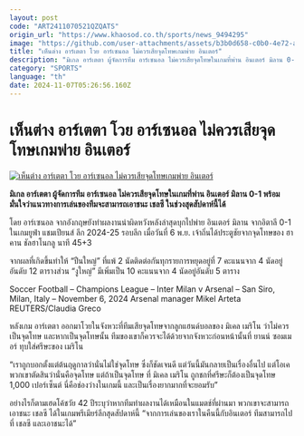 ```yaml
---
layout: post
code: "ART2411070521QZQATS"
origin_url: "https://www.khaosod.co.th/sports/news_9494295"
image: "https://github.com/user-attachments/assets/b3b0d658-c0b0-4e72-ab0e-9e7a2ef04c96"
title: "เห็นต่าง อาร์เตตา โวย อาร์เซนอล ไม่ควรเสียจุดโทษเกมพ่าย อินเตอร์"
description: "มิเกล อาร์เตตา ผู้จัดการทีม อาร์เซนอล ไม่ควรเสียจุดโทษในเกมที่พ่าน อินเตอร์ มิลาน 0-1 พร้อมมั่นใจว่าแนวทางการเล่นของทีมจะสามารถเอาชนะ เชลซี ในช่วงสุดสัปดาห์นี้ได้"
category: "SPORTS"
language: "th"
date: 2024-11-07T05:26:56.160Z
---
```


# เห็นต่าง อาร์เตตา โวย อาร์เซนอล ไม่ควรเสียจุดโทษเกมพ่าย อินเตอร์

[![เห็นต่าง อาร์เตตา โวย อาร์เซนอล ไม่ควรเสียจุดโทษเกมพ่าย อินเตอร์](https://www.khaosod.co.th/wpapp/uploads/2024/11/arteta-inter-23255.jpg "เห็นต่าง อาร์เตตา โวย อาร์เซนอล ไม่ควรเสียจุดโทษเกมพ่าย อินเตอร์")](https://www.khaosod.co.th/wpapp/uploads/2024/11/arteta-inter-23255.jpg)

**มิเกล อาร์เตตา ผู้จัดการทีม อาร์เซนอล ไม่ควรเสียจุดโทษในเกมที่พ่าน อินเตอร์ มิลาน 0-1 พร้อมมั่นใจว่าแนวทางการเล่นของทีมจะสามารถเอาชนะ เชลซี ในช่วงสุดสัปดาห์นี้ได้**

โดย อาร์เซนอล จากอังกฤษยังทำผลงานน่าผิดหวังหลังล่าสุดบุกไปพ่าย อินเตอร์ มิลาน จากอิตาลี 0-1 ในเกมยูฟ่า แชมเปียนส์ ลีก 2024-25 รอบลีก เมื่อวันที่ 6 พ.ย. เจ้าถิ่นได้ประตูชัยจากจุดโทษของ ฮาคาน ชัลฮาโนกลู นาที 45+3

จากผลที่เกิดขึ้นทำให้ “ปืนใหญ่” ที่แพ้ 2 นัดติดต่อกันทุกรายการหยุดอยู่ที่ 7 คะแนนจาก 4 นัดอยู่อันดับ 12 ตารางส่วน “งูใหญ่” มีเพิ่มเป็น 10 คะแนนจาก 4 นัดอยู่อันดับ 5 ตาราง

Soccer Football – Champions League – Inter Milan v Arsenal – San Siro, Milan, Italy – November 6, 2024 Arsenal manager Mikel Arteta REUTERS/Claudia Greco



หลังเกม อาร์เตตา ออกมาโวยในจังหวะที่ทีมเสียจุดโทษจากลูกแฮนด์บอลของ มิเคล เมริโน ว่าไม่ควรเป็นจุดโทษ และหากเป็นจุดโทษนั้น ทีมของเขาก็ควรจะได้ด้วยจากจังหวะก่อนหน้านั้นที่ ยานน์ ซอมเมอร์ ทุบใส่ศรีษะของ เมริโน

“เราถูกบอกตั้งแต่ต้นฤดูกาลว่านั่นไม่ใช่จุดโทษ ซึ่งก็ชัดเจนดี แต่วันนี้มันกลายเป็นเรื่องอื่นไป แต่โอเค พวกเขาตัดสินว่านั่นคือจุดโทษ แต่ถ้าเป็นจุดโทษ ที่ มิเคล เมริโน ถูกชกที่ศรีษะก็ต้องเป็นจุดโทษ 1,000 เปอร์เซ็นต์ นี่คือช่องว่างในเกมนี้ และเป็นเรื่องยากมากที่จะยอมรับ”

อย่างไรก็ตามเฮดโค้ชวัย 42 ปีระบุว่าหากทีมทำผลงานได้เหมือนในแมตช์ที่ผ่านมา พวกเขาจะสามารถเอาชนะ เชลซี ได้ในเกมพรีเมียร์ลีกสุดสัปดาห์นี้ “จากการเล่นของเราในคืนนี้กับอินเตอร์ ทีมสามารถไปที่ เชลซี และเอาชนะได้”